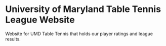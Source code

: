 # University of Maryland Table Tennis League Website

Website for UMD Table Tennis that holds our player ratings and league results.

